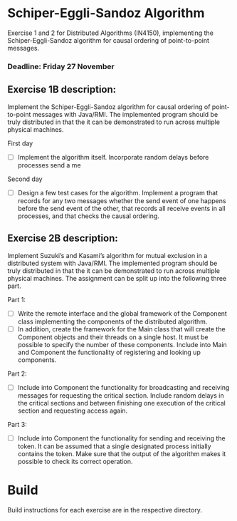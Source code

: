 # Schiper-Eggli-Sandoz Algorithm

Exercise 1 and 2 for Distributed Algorithms (IN4150), implementing the Schiper-Eggli-Sandoz algorithm for causal ordering
of point-to-point messages.

### Deadline: Friday 27 November

## Exercise 1B description:

Implement the Schiper-Eggli-Sandoz algorithm for causal ordering of point-to-point messages with Java/RMI. The implemented program should be truly distributed in that the it can be demonstrated to run across multiple physical machines.

First day
- [ ] Implement the algorithm itself. Incorporate random delays before processes send a me

Second day
- [ ] Design a few test cases for the algorithm. Implement a program that records for any two messages whether the send event of one happens before the send event of the other, that records all receive events in all processes, and that checks the causal ordering.

## Exercise 2B description:
Implement Suzuki’s and Kasami’s algorithm for mutual exclusion in a distributed system with Java/RMI. The implemented program should be truly distributed in that the it can be demonstrated to run across multiple physical machines. The assignment can be split up into the following three part.


Part 1:
- [ ] Write the remote interface and the global framework of the Component class implementing the components of the distributed algorithm.
- [ ] In addition, create the framework for the Main class that will create the Component objects and their threads on a single host. It must be possible to specify the number of these components. Include into Main and Component the functionality of registering and looking up components.

Part 2:
- [ ] Include into Component the functionality for broadcasting and receiving messages for requesting the critical section. Include random delays in the critical sections and between finishing one execution of the critical section and requesting access again.

Part 3:
- [ ] Include into Component the functionality for sending and receiving the token. It can be assumed that a single designated process initially contains the token. Make sure that the output of the algorithm makes it possible to check its correct operation.

# Build

Build instructions for each exercise are in the respective directory.
